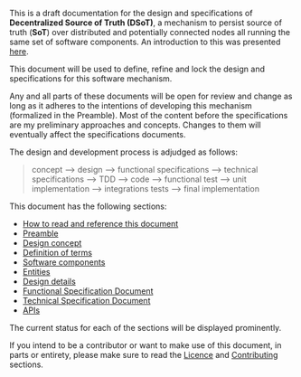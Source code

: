 This is a draft documentation for the design and specifications of **Decentralized Source of Truth (DSoT)**, a mechanism to persist source of truth (**SoT**) over distributed and potentially connected nodes all running the same set of software components. An introduction to this was presented [here](https://satyarat.github.io/home).

This document will be used to define, refine and lock the design and specifications for this software mechanism.

Any and all parts of these documents will be open for review and change as long as it adheres to the intentions of developing this mechanism (formalized in the Preamble). Most of the content before the specifications are my preliminary approaches and concepts. Changes to them will eventually affect the specifications documents.

The design and development process is adjudged as follows:
> concept –> design –> functional specifications –> technical specifications –> TDD –> code –> functional test –> unit implementation –> integrations tests –> final implementation

This document has the following sections:

- [How to read and reference this document][reref]
- [Preamble][preamble]
- [Design concept][dc]
- [Definition of terms][dot]
- [Software components][sc]
- [Entities][ent]
- [Design details][dt]
- [Functional Specification Document][fsd]
- [Technical Specification Document][tsd]
- [APIs][api]

The current status for each of the sections will be displayed prominently.

If you intend to be a contributor or want to make use of this document, in parts or entirety, please make sure to read the [Licence][licence] and [Contributing][contributing] sections.

[reref]: How-to-read-and-reference-this-document.md
[preamble]: Preamble.md
[dc]: Design-Concept.md
[dot]: Definition-of-Terms.md
[sc]: Software-Components.md
[ent]: Entities.md
[dt]: Design-Details.md
[fsd]: fsd/Functional-Specification-Document.md
[tsd]: tsd/Technical-Specification-Document.md
[api]: apis/API.md
[licence]: Licence.md "Satyarat documentation license"
[contributing]: Contributing.md "Satyarat contributing guide"
